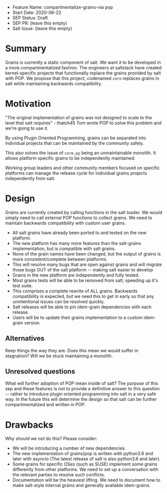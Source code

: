 - Feature Name: compartmentalize-grains-via pop
- Start Date: 2020-06-22
- SEP Status: Draft
- SEP PR: (leave this empty)
- Salt Issue: (leave this empty)

# Summary
[summary]: #summary

Grains is currently a static component of salt.  We want it to be developed in a more compartmentalized fashion.
The engineers at saltstack have created kernel-specific projects that functionally replace the grains
provided by salt with POP.  We propose that this project, codenamed `corn` replaces grains in salt while
maintaining backwards compatibility.

# Motivation
[motivation]: #motivation

"The original implementation of grains was not designed to scale to the level that salt requires" - thatch45
Tom wrote POP to solve this problem and we're going to use it. 

By using Plugin Oriented Programming, grains can be separated into individual projects that can be maintained
by the community safely.

This also solves the issue of `core.py` being an unmaintainable monolith.  It allows platform specific grains
to be independently maintained.

Working group leaders and other community members focused on specific platforms can manage the release cycle for
individual grains projects independently from salt.

# Design
[design]: #detailed-design

Grains are currently created by calling functions in the salt loader.  We would simply need to call
external POP functions to collect grains.  We need to maintain backwards compatibility with custom user grains.

- All salt grains have already been ported to and tested on the new platform.
- The new platform has many more features than the salt-grains implementation, but is compatible with salt grains.
- None of the grain names have been changed, but the output of grains is more consistent/complete between platforms.
- This will resolve many bugs that are open against grains and will migrate those bugs OUT of the salt
platform -- making salt easier to develop
- Grains in the new platform are independently and fully tested.
- Most grains tests will be able to be removed from salt; speeding up it's test suite.
- This comprises a complete rewrite of ALL grains.  Backwards compatibility is expected, but we need this to get
in early so that any unintentional issues can be resolved quickly.
- Salt releases will be able to pin idem-grain dependencies with each release.
- Users will be to update their grains implementation to a custom idem-grain version.

## Alternatives
[alternatives]: #alternatives

Keep things the way they are.  Does this mean we would suffer in stagnation?  Will we be stuck maintaining a monolith.

## Unresolved questions
[unresolved]: #unresolved-questions

What will further adoption of POP mean inside of salt?  The purpose of this sep and these features is not to provide
a definitive answer to this question -- rather to introduce plugin oriented programming into salt in a very safe way.
In the future this will determine the design so that salt can be further compartmentalized and written in POP.

# Drawbacks
[drawbacks]: #drawbacks

Why should we *not* do this? Please consider:

- We will be introducing a number of new dependencies.
- The new implementation of grains/pop is written with python3.6 and later with asyncio
(The latest release of salt is also python3.6 and later).
- Some grains for specific OSes (such as SUSE) implement some grains differently from other platforms.  We need
to set up a conversation with the relevant parties to resolve such conflicts.
- Documentation will be the heaviest lifting.  We need to document how to make salt-style internal grains and generally
available idem-grains.

